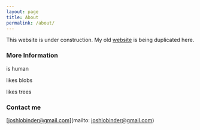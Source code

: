 ```yaml
---
layout: page
title: About
permalink: /about/
---
```


This website is under construction.
My old [website](http://joshlopezbinder.com) is being duplicated here.

### More Information

is human
 
likes blobs

likes trees

### Contact me

[joshlobinder@gmail.com](mailto: joshlobinder@gmail.com)
